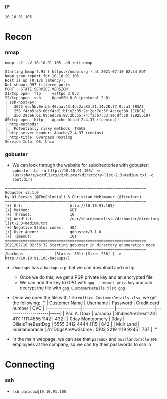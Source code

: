 ### IP
`10.10.91.105`

# Recon
### nmap
`nmap -sC -sV 10.10.91.105 -oN init.nmap`
```
Starting Nmap 7.91 ( https://nmap.org ) at 2021-07-10 02:34 EDT
Nmap scan report for 10.10.91.105
Host is up (0.17s latency).
Not shown: 997 filtered ports
PORT   STATE SERVICE VERSION
21/tcp open  ftp     vsftpd 3.0.3
22/tcp open  ssh     OpenSSH 8.0 (protocol 2.0)
| ssh-hostkey: 
|   3072 de:5b:0e:b5:40:aa:43:4d:2a:83:31:14:20:77:9c:a1 (RSA)
|   256 f4:b5:a6:60:f4:d1:bf:e2:85:2e:2e:7e:5f:4c:ce:38 (ECDSA)
|_  256 29:e6:61:09:ed:8a:88:2b:55:74:f2:b7:33:ae:df:c8 (ED25519)
80/tcp open  http    Apache httpd 2.4.37 ((centos))
| http-methods: 
|_  Potentially risky methods: TRACE
|_http-server-header: Apache/2.4.37 (centos)
|_http-title: Overpass Hosting
Service Info: OS: Unix

```

### gobuster
* We can look through the website for subdirectories with gobuster:
`gobuster dir -u http://10.10.91.105/ -w /usr/share/wordlists/dirbuster/directory-list-2.3-medium.txt -o root.dirs`
```
===============================================================
Gobuster v3.1.0
by OJ Reeves (@TheColonial) & Christian Mehlmauer (@firefart)
===============================================================
[+] Url:                     http://10.10.91.105/
[+] Method:                  GET
[+] Threads:                 10
[+] Wordlist:                /usr/share/wordlists/dirbuster/directory-list-2.3-medium.txt
[+] Negative Status codes:   404
[+] User Agent:              gobuster/3.1.0
[+] Timeout:                 10s
===============================================================
2021/07/10 02:36:32 Starting gobuster in directory enumeration mode
===============================================================
/backups              (Status: 301) [Size: 236] [--> http://10.10.91.105/backups/]

```
* `/backups` has a `backup.zip` that we can download and unzip.
	* Once we do this, we get a PGP private key and an encrypted file
	* We can add the key to GPG with `gpg --import priv.key` and can decrypt the file with `gpg CustomerDetails.xlsx.gpg`

* Once we open the file with `libreoffice CustomerDetails.xlsx`, we get the following:
'''
| Customer Name   | Username       | Password          | Credit card number  | CVC |
|-----------------|----------------|-------------------|---------------------|-----|
| Par. A. Doxx    | paradox        | ShibesAreGreat123 | 4111 1111 4555 1142 | 432 |
| 0day Montgomery | 0day           | OllieIsTheBestDog | 5555 3412 4444 1115 | 642 |
| Muir Land       | muirlandoracle | A11D0gsAreAw3s0me | 5103 2219 1119 9245 | 737 |
'''
* In the main webpage, we can see that `paradox` and `muirlandoracle` are employees at the company, so we can try their passwords to ssh in

# Connecting
### ssh
* `ssh paradox@10.10.91.105`
